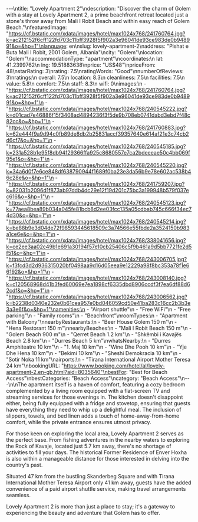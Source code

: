 ---\ntitle: "Lovely Apartment 2"\ndescription: "Discover the charm of Golem with a stay at Lovely Apartment 2, a prime beachfront retreat located just a stone's throw away from Mali I Robit Beach and within easy reach of Golem Beach."\nfeaturedImage: "https://cf.bstatic.com/xdata/images/hotel/max1024x768/241760764.jpg?k=ac212152f6cff122fd703c11bff3928f5f902a3e96041de93ce983de0b948991&o=&hp=1"\nlanguage: en\nslug: lovely-apartment-2\naddress: "Pishat e Buta Mali I Robit, 2001 Golem, Albania"\ncity: "Golem"\nlocation: "Golem"\naccommodationType: "apartment"\ncoordinates:\n  lat: 41.2399762\n  lng: 19.51883638\nprice: "US$48"\npriceFrom: 48\nstarRating: 3\nrating: 7.5\nratingWords: "Good"\nnumberOfReviews: 3\nratings:\n  overall: 7.5\n  location: 8.3\n  cleanliness: 7.5\n  facilities: 7.5\n  value: 5.8\n  comfort: 7.5\n  staff: 8.3\n  wifi: 0\nimages:\n  - "https://cf.bstatic.com/xdata/images/hotel/max1024x768/241760764.jpg?k=ac212152f6cff122fd703c11bff3928f5f902a3e96041de93ce983de0b948991&o=&hp=1"\n  - "https://cf.bstatic.com/xdata/images/hotel/max1024x768/240545222.jpg?k=d01cad7e46886f15f3408ad4894236f3f5de9b708eb0741dabd3ebd7f48c82cc&o=&hp=1"\n  - "https://cf.bstatic.com/xdata/images/hotel/max1024x768/241760883.jpg?k=62e444f9a9d94c0fb89de8db2b25831accf39357640e614af21e3c74cb2d6cf7&o=&hp=1"\n  - "https://cf.bstatic.com/xdata/images/hotel/max1024x768/240545185.jpg?k=231a528b1e95f8db94f29366ffa925c8680557e7ca2bdeeeae50c4bb069f95e1&o=&hp=1"\n  - "https://cf.bstatic.com/xdata/images/hotel/max1024x768/240545220.jpg?k=34a6d0f7e6ce848df638790944f1689f0ba23e3da56b9e78e602ac538b46c28e&o=&hp=1"\n  - "https://cf.bstatic.com/xdata/images/hotel/max1024x768/241759207.jpg?k=82031b2096d1f873ab97ddb4dc29e12f19d201c75bc3a199948b579f037ec616&o=&hp=1"\n  - "https://cf.bstatic.com/xdata/images/hotel/max1024x768/240545123.jpg?k=77aea8bea89b034a045fe81bcb8d2ee03fcc135a05cdbab745c666f34ec74d30&o=&hp=1"\n  - "https://cf.bstatic.com/xdata/images/hotel/max1024x768/240545214.jpg?k=be88b9e3d04de72f98593445618509c3a74566e55fbde2a3524150b983a1ce6e&o=&hp=1"\n  - "https://cf.bstatic.com/xdata/images/hotel/max1024x768/338041656.jpg?k=ce2ee3aa02c49b1e691a30194f57e10cb25406c5f9b461a9d5bb7721fe2d5f51&o=&hp=1"\n  - "https://cf.bstatic.com/xdata/images/hotel/max1024x768/243006705.jpg?k=f3fcd3d2d936315020bf0498aa9d16d05eea9e12229a98f8bc353a78f1e66192&o=&hp=1"\n  - "https://cf.bstatic.com/xdata/images/hotel/max1024x768/243008140.jpg?k=c120568968d41b3fed60069e7ea1898cf6335dbd8906ccdf3f7ea6df88d62cdf&o=&hp=1"\n  - "https://cf.bstatic.com/xdata/images/hotel/max1024x768/243006562.jpg?k=b2238d0340e232e0b61cea957e0bd046059cd50e41ba283c16cc2b3b3e3a3e6f&o=&hp=1"\namenities:\n  - "Airport shuttle"\n  - "Free WiFi"\n  - "Free parking"\n  - "Family rooms"\n  - "Beachfront"\nroomTypes:\n  - "Apartment with Balcony"\nnearbyRestaurants:\n  - "Beer House Golem 150 m"\n  - "Hena Restorant 150 m"\nnearbyBeaches:\n  - "Mali I Robit Beach 150 m"\n  - "Golem Beach 900 m"\n  - "Qerret Beach 1.2 km"\n  - "Shkëmbi i Kavajës Beach 2.8 km"\n  - "Durres Beach 5 km"\nwhatsNearby:\n  - "Durres Amphiteatre 10 km"\n  - "1. Maj 10 km"\n  - "Wine Dhe Pooh 10 km"\n  - "Yje Dhe Hena 10 km"\n  - "Bekimi 10 km"\n  - "Sheshi Demokracia 10 km"\n  - "Sotir Noka 11 km"\nairports:\n  - "Tirana International Airport Mother Teresa 24 km"\nbookingURL: "https://www.booking.com/hotel/al/lovely-apartment-2.en-gb.html?aid=8035640"\nbestFor: "Best for Beach Access"\nbestCategories: "Beach Access"\ncategory: "Beach Access"\n---\n\nThe apartment itself is a haven of comfort, featuring a cozy bedroom complemented by a living room equipped with a flat-screen TV and streaming services for those evenings in. The kitchen doesn't disappoint either, being fully equipped with a fridge and stovetop, ensuring that guests have everything they need to whip up a delightful meal. The inclusion of slippers, towels, and bed linen adds a touch of home-away-from-home comfort, while the private entrance ensures utmost privacy.

For those keen on exploring the local area, Lovely Apartment 2 serves as the perfect base. From fishing adventures in the nearby waters to exploring the Rock of Kavaje, located just 5.7 km away, there's no shortage of activities to fill your days. The historical Former Residence of Enver Hoxha is also within a manageable distance for those interested in delving into the country's past.

Situated 47 km from the bustling Skanderbeg Square and with Tirana International Mother Teresa Airport only 41 km away, guests have the added convenience of a paid airport shuttle service, making travel arrangements seamless.

Lovely Apartment 2 is more than just a place to stay; it's a gateway to experiencing the beauty and adventure that Golem has to offer.